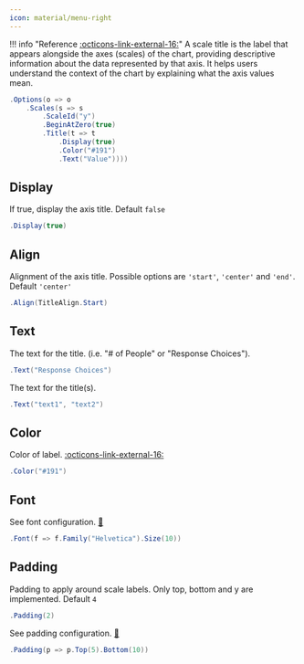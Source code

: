 ```yaml
---
icon: material/menu-right
---
```


!!! info "Reference [:octicons-link-external-16:](https://www.chartjs.org/docs/latest/samples/scale-options/titles.html)"
	A scale title is the label that appears alongside the axes (scales) of the chart, providing descriptive information about the data represented by that axis.
	It helps users understand the context of the chart by explaining what the axis values mean.
	
```csharp hl_lines="5" linenums="1"
.Options(o => o
    .Scales(s => s
		.ScaleId("y")
        .BeginAtZero(true)
        .Title(t => t
			.Display(true)
            .Color("#191")
            .Text("Value"))))
```
	
## Display
If true, display the axis title. Default ```false```
```csharp
.Display(true)
```

## Align
Alignment of the axis title. Possible options are ```'start'```, ```'center'``` and ```'end'```. Default ```'center'```
```csharp
.Align(TitleAlign.Start)
```

## Text
The text for the title. (i.e. "# of People" or "Response Choices").
```csharp
.Text("Response Choices")
```
The text for the title(s).
```csharp
.Text("text1", "text2")
```

## Color
Color of label.
[:octicons-link-external-16:](https://www.chartjs.org/docs/latest/general/colors.html)
```csharp
.Color("#191")
```

## Font
See font configuration.
[:link:](../font.md)
```csharp
.Font(f => f.Family("Helvetica").Size(10))
```

## Padding
Padding to apply around scale labels. Only top, bottom and y are implemented.
Default ```4```
```csharp
.Padding(2)
```
See padding configuration.
[:link:](../padding.md)
```csharp
.Padding(p => p.Top(5).Bottom(10))
```

